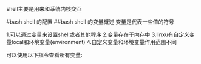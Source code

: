 shell主要是用来和系统内核交互

#bash shell 的配置
##bash shell 的变量概述
变量是代表一些值的符号

1.可以通过变量来设置shell或者其他程序
2.变量存在于内存中
3.linxu有自定义变量local和环境变量(environment)
4.自定义变量和环境变量作用范围不同

可以使用以下指令查看所有变量:

